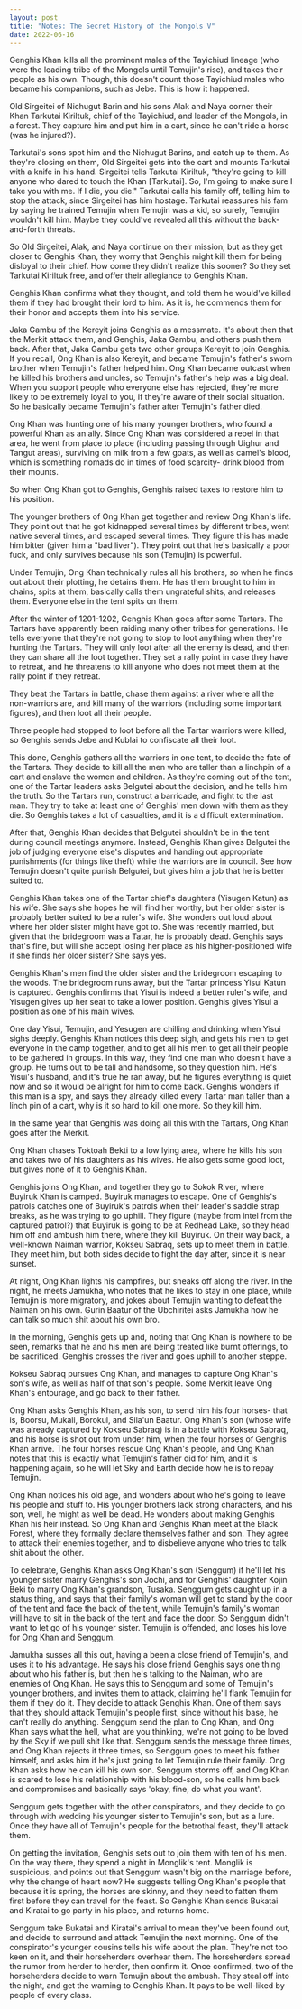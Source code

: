```yaml
---
layout: post
title: "Notes: The Secret History of the Mongols V"
date: 2022-06-16
---
```


Genghis Khan kills all the prominent males of the Tayichiud lineage (who were the leading tribe of the Mongols until Temujin's rise), and takes their people as his own. Though, this doesn't count those Tayichiud males who became his companions, such as Jebe. This is how it happened.  

Old Sirgeitei of Nichugut Barin and his sons Alak and Naya corner their Khan Tarkutai Kiriltuk, chief of the Tayichiud, and leader of the Mongols, in a forest. They capture him and put him in a cart, since he can't ride a horse (was he injured?).  

Tarkutai's sons spot him and the Nichugut Barins, and catch up to them. As they're closing on them, Old Sirgeitei gets into the cart and mounts Tarkutai with a knife in his hand. Sirgeitei tells Tarkutai Kiriltuk, "they're going to kill anyone who dared to touch the Khan [Tarkutai]. So, I'm going to make sure I take you with me. If I die, you die." Tarkutai calls his family off, telling him to stop the attack, since Sirgeitei has him hostage. Tarkutai reassures his fam by saying he trained Temujin when Temujin was a kid, so surely, Temujin wouldn't kill him. Maybe they could've revealed all this without the back-and-forth threats.  

So Old Sirgeitei, Alak, and Naya continue on their mission, but as they get closer to Genghis Khan, they worry that Genghis might kill them for being disloyal to their chief. How come they didn't realize this sooner? So they set Tarkutai Kiriltuk free, and offer their allegiance to Genghis Khan.  

Genghis Khan confirms what they thought, and told them he would've killed them if they had brought their lord to him. As it is, he commends them for their honor and accepts them into his service.  

Jaka Gambu of the Kereyit joins Genghis as a messmate. It's about then that the Merkit attack them, and Genghis, Jaka Gambu, and others push them back. After that, Jaka Gambu gets two other groups Kereyit to join Genghis. If you recall, Ong Khan is also Kereyit, and became Temujin's father's sworn brother when Temujin's father helped him. Ong Khan became outcast when he killed his brothers and uncles, so Temujin's father's help was a big deal. When you support people who everyone else has rejected, they're more likely to be extremely loyal to you, if they're aware of their social situation. So he basically became Temujin's father after Temujin's father died.  

Ong Khan was hunting one of his many younger brothers, who found a powerful Khan as an ally. Since Ong Khan was considered a rebel in that area, he went from place to place (including passing through Uighur and Tangut areas), surviving on milk from a few goats, as well as camel's blood, which is something nomads do in times of food scarcity- drink blood from their mounts.  

So when Ong Khan got to Genghis, Genghis raised taxes to restore him to his position.   

The younger brothers of Ong Khan get together and review Ong Khan's life. They point out that he got kidnapped several times by different tribes, went native several times, and escaped several times. They figure this has made him bitter (given him a "bad liver"). They point out that he's basically a poor fuck, and only survives because his son (Temujin) is powerful.   

Under Temujin, Ong Khan technically rules all his brothers, so when he finds out about their plotting, he detains them. He has them brought to him in chains, spits at them, basically calls them ungrateful shits, and releases them. Everyone else in the tent spits on them.  

After the winter of 1201-1202, Genghis Khan goes after some Tartars. The Tartars have apparently been raiding many other tribes for generations. He tells everyone that they're not going to stop to loot anything when they're hunting the Tartars. They will only loot after all the enemy is dead, and then they can share all the loot together. They set a rally point in case they have to retreat, and he threatens to kill anyone who does not meet them at the rally point if they retreat.  

They beat the Tartars in battle, chase them against a river where all the non-warriors are, and kill many of the warriors (including some important figures), and then loot all their people.  

Three people had stopped to loot before all the Tartar warriors were killed, so Genghis sends Jebe and Kublai to confiscate all their loot.  

This done, Genghis gathers all the warriors in one tent, to decide the fate of the Tartars. They decide to kill all the men who are taller than a linchpin of  a cart and enslave the women and children. As they're coming out of the tent, one of the Tartar leaders asks Belgutei about the decision, and he tells him the truth. So the Tartars run, construct a barricade, and fight to the last man. They try to take at least one of Genghis' men down with them as they die. So Genghis takes a lot of casualties, and it is a difficult extermination.  

After that, Genghis Khan decides that Belgutei shouldn't be in the tent during council meetings anymore. Instead, Genghis Khan gives Belgutei the job of judging everyone else's disputes and handing out appropriate punishments (for things like theft) while the warriors are in council. See how Temujin doesn't quite punish Belgutei, but gives him a job that he is better suited to.  

Genghis Khan takes one of the Tartar chief's daughters (Yisugen Katun) as his wife. She says she hopes he will find her worthy, but her older sister is probably better suited to be a ruler's wife. She wonders out loud about where her older sister might have got to. She was recently married, but given that the bridegroom was a Tatar, he is probably dead. Genghis says that's fine, but will she accept losing her place as his higher-positioned wife if she finds her older sister? She says yes.   

Genghis Khan's men find the older sister and the bridegroom escaping to the woods. The bridegroom runs away, but the Tartar princess Yisui Katun is captured. Genghis confirms that Yisui is indeed a better ruler's wife, and Yisugen gives up her seat to take a lower position. Genghis gives Yisui a position as one of his main wives.  

One day Yisui, Temujin, and Yesugen are chilling and drinking when Yisui sighs deeply. Genghis Khan notices this deep sigh, and gets his men to get everyone in the camp together, and to get all his men to get all their people to be gathered in groups. In this way, they find one man who doesn't have a group. He turns out to be tall and handsome, so they question him. He's Yisui's husband, and it's true he ran away, but he figures everything is quiet now and so it would be alright for him to come back. Genghis wonders if this man is a spy, and says they already killed every Tartar man taller than a linch pin of a cart, why is it so hard to kill one more. So they kill him.  

In the same year that Genghis was doing all this with the Tartars, Ong Khan goes after the Merkit.  

Ong Khan chases Toktoah Bekti to a low lying area, where he kills his son and takes two of his daughters as his wives. He also gets some good loot, but gives none of it to Genghis Khan.  

Genghis joins Ong Khan, and together they go to Sokok River, where Buyiruk Khan is camped. Buyiruk manages to escape. One of Genghis's patrols catches one of Buyiruk's patrols when their leader's saddle strap breaks, as he was trying to go uphill. They figure (maybe from intel from the captured patrol?) that Buyiruk is going to be at Redhead Lake, so they head him off and ambush him there, where they kill Buyiruk. On their way back, a well-known Naiman warrior, Kokseu Sabraq, sets up to meet them in battle. They meet him, but both sides decide to fight the day after, since it is near sunset.  

At night, Ong Khan lights his campfires, but sneaks off along the river. In the night, he meets Jamukha, who notes that he likes to stay in one place, while Temujin is more migratory, and jokes about Temujin wanting to defeat the Naiman on his own. Gurin Baatur of the Ubchiritei asks Jamukha how he can talk so much shit about his own bro.   

In the morning, Genghis gets up and, noting that Ong Khan is nowhere to be seen, remarks that he and his men are being treated like burnt offerings, to be sacrificed. Genghis crosses the river and goes uphill to another steppe.  

Kokseu Sabraq pursues Ong Khan, and manages to capture Ong Khan's son's wife, as well as half of that son's people. Some Merkit leave Ong Khan's entourage, and go back to their father.   

Ong Khan asks Genghis Khan, as his son, to send him his four horses- that is, Boorsu, Mukali, Borokul, and Sila'un Baatur. Ong Khan's son (whose wife was already captured by Kokseu Sabraq) is in a battle with Kokseu Sabraq, and his horse is shot out from under him, when the four horses of Genghis Khan arrive. The four horses rescue Ong Khan's people, and Ong Khan notes that this is exactly what Temujin's father did for him, and it is happening again, so he will let Sky and Earth decide how he is to repay Temujin.  

Ong Khan notices his old age, and wonders about who he's going to leave his people and stuff to. His younger brothers lack strong characters, and his son, well, he might as well be dead. He wonders about making Genghis Khan his heir instead. So Ong Khan and Genghis Khan meet at the Black Forest, where they formally declare themselves father and son. They agree to attack their enemies together, and to disbelieve anyone who tries to talk shit about the other.   

To celebrate, Genghis Khan asks Ong Khan's son (Senggum) if he'll let his younger sister marry Genghis's son Jochi, and for Genghis' daughter Kojin Beki to marry Ong Khan's grandson, Tusaka. Senggum gets caught up in a status thing, and says that their family's woman will get to stand by the door of the tent and face the back of the tent, while Temujin's family's woman will have to sit in the back of the tent and face the door. So Senggum didn't want to let go of his younger sister. Temujin is offended, and loses his love for Ong Khan and Senggum.   

Jamukha susses all this out, having a been a close friend of Temujin's, and uses it to his advantage. He says his close friend Genghis says one thing about who his father is, but then he's talking to the Naiman, who are enemies of Ong Khan. He says this to Senggum and some of Temujin's younger brothers, and invites them to attack, claiming he'll flank Temujin for them if they do it. They decide to attack Genghis Khan. One of them says that they should attack Temujin's people first, since without his base, he can't really do anything. Senggum send the plan to Ong Khan, and Ong Khan says what the hell, what are you thinking, we're not going to be loved by the Sky if we pull shit like that. Senggum sends the message three times, and Ong Khan rejects it three times, so Senggum goes to meet his father himself, and asks him if he's just going to let Temujin rule their family. Ong Khan asks how he can kill his own son. Senggum storms off, and Ong Khan is scared to lose his relationship with his blood-son, so he calls him back and compromises and basically says 'okay, fine, do what you want'.   

Senggum gets together with the other conspirators, and they decide to go through with wedding his younger sister to Temujin's son, but as a lure. Once they have all of Temujin's people for the betrothal feast, they'll attack them.   

On getting the invitation, Genghis sets out to join them with ten of his men. On the way there, they spend a night in Monglik's tent. Monglik is suspicious, and points out that Senggum wasn't big on the marriage before, why the change of heart now? He suggests telling Ong Khan's people that because it is spring, the horses are skinny, and they need to fatten them first before they can travel for the feast. So Genghis Khan sends Bukatai and Kiratai to go party in his place, and returns home.   

Senggum take Bukatai and Kiratai's arrival to mean they've been found out, and decide to surround and attack Temujin the next morning. One of the conspirator's younger cousins tells his wife about the plan. They're not too keen on it, and their horseherders overhear them. The horseherders spread the rumor from herder to herder, then confirm it. Once confirmed, two of the horseherders decide to warn Temujin about the ambush. They steal off into the night, and get the warning to Genghis Khan. It pays to be well-liked by people of every class. 
